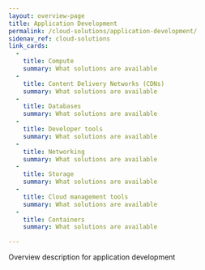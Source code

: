 ```yaml
---
layout: overview-page
title: Application Development
permalink: /cloud-solutions/application-development/
sidenav_ref: cloud-solutions
link_cards:
  - 
    title: Compute
    summary: What solutions are available
  - 
    title: Content Delivery Networks (CDNs)
    summary: What solutions are available
  - 
    title: Databases
    summary: What solutions are available
  - 
    title: Developer tools
    summary: What solutions are available
  - 
    title: Networking
    summary: What solutions are available
  - 
    title: Storage
    summary: What solutions are available
  - 
    title: Cloud management tools
    summary: What solutions are available
  - 
    title: Containers
    summary: What solutions are available

---
```


Overview description for application development